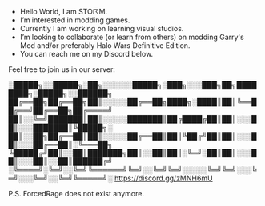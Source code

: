 -  Hello World, I am STO☈M.
-  I’m interested in modding games.
-  Currently I am working on learning visual studios.
-  I’m looking to collaborate (or learn from others) on modding Garry's Mod and/or preferably Halo Wars Definitive Edition.
-  You can reach me on my Discord below.

Feel free to join us in our server:

░█████╗░░█████╗░██╗░░░░░░█████╗░███╗░░░███╗██╗████████╗░█████╗░░██████╗
██╔══██╗██╔══██╗██║░░░░░██╔══██╗████╗░████║██║╚══██╔══╝██╔══██╗██╔════╝
██║░░╚═╝███████║██║░░░░░███████║██╔████╔██║██║░░░██║░░░███████║╚█████╗░
██║░░██╗██╔══██║██║░░░░░██╔══██║██║╚██╔╝██║██║░░░██║░░░██╔══██║░╚═══██╗
╚█████╔╝██║░░██║███████╗██║░░██║██║░╚═╝░██║██║░░░██║░░░██║░░██║██████╔╝
░╚════╝░╚═╝░░╚═╝╚══════╝╚═╝░░╚═╝╚═╝░░░░░╚═╝╚═╝░░░╚═╝░░░╚═╝░░╚═╝╚═════╝░
https://discord.gg/zMNH6mU

P.S. ForcedRage does not exist anymore.
